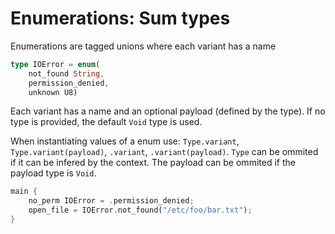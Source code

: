 # Enumerations: Sum types

Enumerations are tagged unions where each variant has a name

```rs
type IOError = enum(
    not_found String, 
    permission_denied, 
    unknown U8)
```

Each variant has a name and an optional payload (defined by the type). If no type is provided, the default `Void` type is used.

When instantiating values of a enum use: `Type.variant`, `Type.variant(payload)`, `.variant`, `.variant(payload)`. `Type` can be ommited if it can be infered by the context. The payload can be ommited if the payload type is `Void`.

```rs
main {
    no_perm IOError = .permission_denied;
    open_file = IOError.not_found("/etc/foo/bar.txt");
}
```
